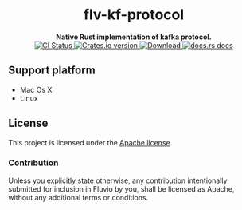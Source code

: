 <h1 align="center">flv-kf-protocol</h1>
<div align="center">
 <strong>
   Native Rust implementation of kafka protocol.
 </strong>
</div>

<div align="center">
   <!-- CI status -->
  <a href="https://github.com/infinyon/flv-kf-protocol/actions">
    <img src="https://github.com/infinyon/flv-kf-protocol/workflows/CI/badge.svg"
      alt="CI Status" />
  </a>
  <!-- Crates version -->
  <a href="https://crates.io/crates/kf-protocol">
    <img src="https://img.shields.io/crates/v/kf-protocol?style=flat-square"
    alt="Crates.io version" />
  </a>
  <!-- Downloads -->
  <a href="https://crates.io/crates/kf-protocol">
    <img src="https://img.shields.io/crates/d/kf-protocol.svg?style=flat-square"
      alt="Download" />
  </a>
  <!-- docs.rs docs -->
  <a href="https://docs.rs/kf-protocol">
    <img src="https://img.shields.io/badge/docs-latest-blue.svg?style=flat-square"
      alt="docs.rs docs" />
  </a>
</div>



## Support platform

* Mac Os X
* Linux


## License

This project is licensed under the [Apache license](LICENSE-APACHE).

### Contribution

Unless you explicitly state otherwise, any contribution intentionally submitted
for inclusion in Fluvio by you, shall be licensed as Apache, without any additional
terms or conditions.

